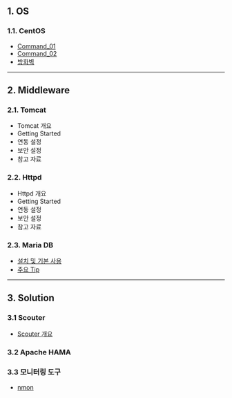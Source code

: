 ## 1. OS

### 1.1. CentOS
- [Command_01](/document/middleware/os/centos/command_01)
- [Command_02](/document/middleware/os/centos/command_02)
- [방화벽](/document/middleware/os/centos/command_03)

* * *

## 2. Middleware

### 2.1. Tomcat
- Tomcat 개요
- Getting Started
- 연동 설정
- 보안 설정
- 참고 자료

### 2.2. Httpd
- Httpd 개요
- Getting Started
- 연동 설정
- 보안 설정
- 참고 자료

### 2.3. Maria DB
- [설치 및 기본 사용](/document/middleware/db/mariadb/mariadb)
- [주요 Tip](/document/middleware/db/mariadb/mariadb_tip)

* * *

## 3. Solution

### 3.1 Scouter
- [Scouter 개요](/document/middleware/tools/scouter/scouter)

### 3.2 Apache HAMA

### 3.3 모니터링 도구
- [nmon](/document/middleware/tools/nmon/nmon)
